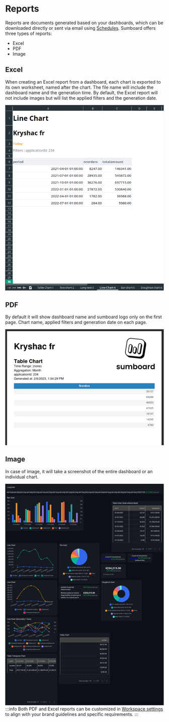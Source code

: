 # Reports
Reports are documents generated based on your dashboards, which can be downloaded directly or sent via email using [Schedules](/customer-facing/schedules/). Sumboard offers three types of reports:
* Excel
* PDF
* Image

## Excel
When creating an Excel report from a dashboard, each chart is exported to its own worksheet, named after the chart. The file name will include the dashboard name and the generation time. By default, the Excel report will not include images but will list the applied filters and the generation date.

![Excel file](excel-demo.png)

## PDF
By default it will show dashboard name and sumboard logo only on the first page. Chart name, applied filters and generation date on each page. 

![PDF export](pdf-demo.png)

## Image
In case of image, it will take a screenshot of the entire dashboard or an individual chart.

![Image export](image-demo.png)
:::info
Both PDF and Excel reports can be customized in [Workspace settings](/settings/) to align with your brand guidelines and specific requirements.
:::